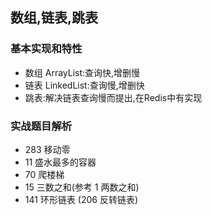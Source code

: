 ## 数组,链表,跳表

### 基本实现和特性

- 数组 ArrayList:查询快,增删慢
- 链表 LinkedList:查询慢,增删快
- 跳表:解决链表查询慢而提出,在Redis中有实现

### 实战题目解析

- 283 移动零
- 11 盛水最多的容器
- 70 爬楼梯
- 15 三数之和(参考 1 两数之和)
- 141 环形链表 (206 反转链表)